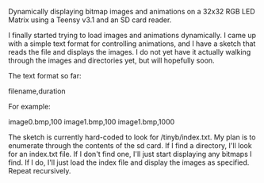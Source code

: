 Dynamically displaying bitmap images and animations on a 32x32 RGB LED Matrix using a Teensy v3.1 and an SD card reader.

I finally started trying to load images and animations dynamically.  I came up with a simple text format for controlling animations, and I have a sketch that reads the file and displays the images.  I do not yet have it actually walking through the images and directories yet, but will hopefully soon.

The text format so far:

filename,duration

For example:

image0.bmp,100
image1.bmp,100
image1.bmp,1000

The sketch is currently hard-coded to look for /tinyb/index.txt.  My plan is to enumerate through the contents of the sd card.  If I find a directory, I'll look for an index.txt file.  If I don't find one, I'll just start displaying any bitmaps I find.  If I do, I'll just load the index file and display the images as specified.  Repeat recursively.